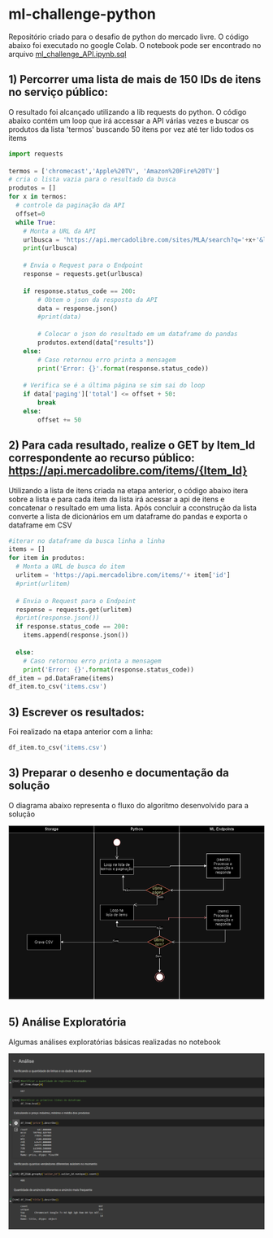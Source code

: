 # ml-challenge-python

Repositório criado para o desafio de python do mercado livre. O código abaixo foi executado no google Colab. O notebook pode ser encontrado no arquivo [ml_challenge_API.ipynb.sql](ml_challenge_API.ipynb)

## 1) Percorrer uma lista de mais de 150 IDs de itens no serviço público:

O resultado foi alcançado utilizando a lib requests do python. O código abaixo contém um loop que irá accessar a API várias vezes e buscar os produtos da lista 'termos' buscando 50 itens por vez até ter lido todos os items

```python 
import requests

termos = ['chromecast','Apple%20TV', 'Amazon%20Fire%20TV']
# cria o lista vazia para o resultado da busca
produtos = []
for x in termos:
  # controle da paginação da API
  offset=0 
  while True:
    # Monta a URL da API
    urlbusca = 'https://api.mercadolibre.com/sites/MLA/search?q='+x+'&limit=50&offset=' + str(offset)
    print(urlbusca)
    
    # Envia o Request para o Endpoint
    response = requests.get(urlbusca)

    if response.status_code == 200:
        # Obtem o json da resposta da API
        data = response.json()
        #print(data)
        
        # Colocar o json do resultado em um dataframe do pandas
        produtos.extend(data["results"])
    else:
        # Caso retornou erro printa a mensagem 
        print('Error: {}'.format(response.status_code))

    # Verifica se é a última página se sim sai do loop 
    if data['paging']['total'] <= offset + 50:
        break 
    else:
        offset += 50

```

## 2) Para cada resultado, realize o GET by Item_Id correspondente ao recurso público: https://api.mercadolibre.com/items/{Item_Id} 

Utilizando a lista de itens criada na etapa anterior, o código abaixo itera sobre a lista e para cada item da lista irá acessar a api de itens e concatenar o resultado em uma lista. Após concluir a cconstrução da lista converte a lista de dicionários em um dataframe do pandas e exporta o dataframe em CSV


```python
#iterar no dataframe da busca linha a linha 
items = []
for item in produtos:
  # Monta a URL de busca do item
  urlitem = 'https://api.mercadolibre.com/items/'+ item['id'] 
  #print(urlitem)
 
  # Envia o Request para o Endpoint
  response = requests.get(urlitem)
  #print(response.json())
  if response.status_code == 200:
    items.append(response.json())
    
  else:
    # Caso retornou erro printa a mensagem 
    print('Error: {}'.format(response.status_code))
df_item = pd.DataFrame(items)
df_item.to_csv('items.csv')
```


 ## 3) Escrever os resultados:

 Foi realizado na etapa anterior com a linha:

```python
df_item.to_csv('items.csv')
```

## 3) Preparar o desenho e documentação da solução

O diagrama abaixo representa o fluxo do algoritmo desenvolvido para a solução

![screenshot](diagrama.png)


## 5) Análise Exploratória

Algumas análises exploratórias básicas realizadas no notebook

![screenshot](analises_python.png)

